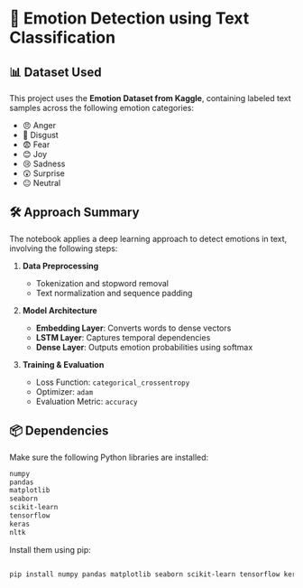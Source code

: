 # 🧠 Emotion Detection using Text Classification

## 📊 Dataset Used
This project uses the **Emotion Dataset from Kaggle**, containing labeled text samples across the following emotion categories:

- 😠 Anger  
- 🤢 Disgust  
- 😨 Fear  
- 😊 Joy  
- 😢 Sadness  
- 😲 Surprise  
- 😐 Neutral  

## 🛠️ Approach Summary
The notebook applies a deep learning approach to detect emotions in text, involving the following steps:

1. **Data Preprocessing**
   - Tokenization and stopword removal  
   - Text normalization and sequence padding  

2. **Model Architecture**
   - **Embedding Layer**: Converts words to dense vectors  
   - **LSTM Layer**: Captures temporal dependencies  
   - **Dense Layer**: Outputs emotion probabilities using softmax  

3. **Training & Evaluation**
   - Loss Function: `categorical_crossentropy`  
   - Optimizer: `adam`  
   - Evaluation Metric: `accuracy`  

## 📦 Dependencies

Make sure the following Python libraries are installed:

```bash
numpy
pandas
matplotlib
seaborn
scikit-learn
tensorflow
keras
nltk

```

Install them using pip:

```bash

pip install numpy pandas matplotlib seaborn scikit-learn tensorflow keras nltk
